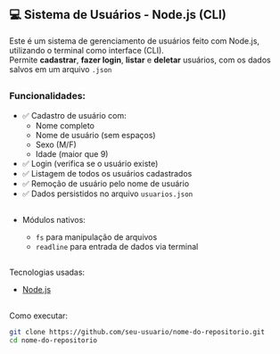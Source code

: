 
## 💻 Sistema de Usuários - Node.js (CLI)

Este é um sistema de gerenciamento de usuários feito com Node.js, utilizando o terminal como interface (CLI).  
Permite **cadastrar**, **fazer login**, **listar** e **deletar** usuários, com os dados salvos em um arquivo `.json`

##
### Funcionalidades:

- ✅ Cadastro de usuário com:
  - Nome completo
  - Nome de usuário (sem espaços)
  - Sexo (M/F)
  - Idade (maior que 9)
- ✅ Login (verifica se o usuário existe)
- ✅ Listagem de todos os usuários cadastrados
- ✅ Remoção de usuário pelo nome de usuário
- ✅ Dados persistidos no arquivo `usuarios.json`

##
- Módulos nativos:
  
  - `fs` para manipulação de arquivos
  - `readline` para entrada de dados via terminal
 
##
Tecnologias usadas:

- <a href="https://nodejs.org/" target="_blank" rel="noopener noreferrer">Node.js</a>

##
Como executar:
   ```bash
   git clone https://github.com/seu-usuario/nome-do-repositorio.git
   cd nome-do-repositorio
